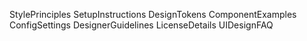 StylePrinciples
SetupInstructions
DesignTokens
ComponentExamples
ConfigSettings
DesignerGuidelines
LicenseDetails
UIDesignFAQ
